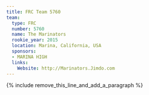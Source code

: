 ```yaml
---
title: FRC Team 5760
team:
  type: FRC
  number: 5760
  name: The Marinators
  rookie_year: 2015
  location: Marina, California, USA
  sponsors:
  - MARINA HIGH
  links:
    Website: http://Marinators.Jimdo.com
---
```


{% include remove_this_line_and_add_a_paragraph %}